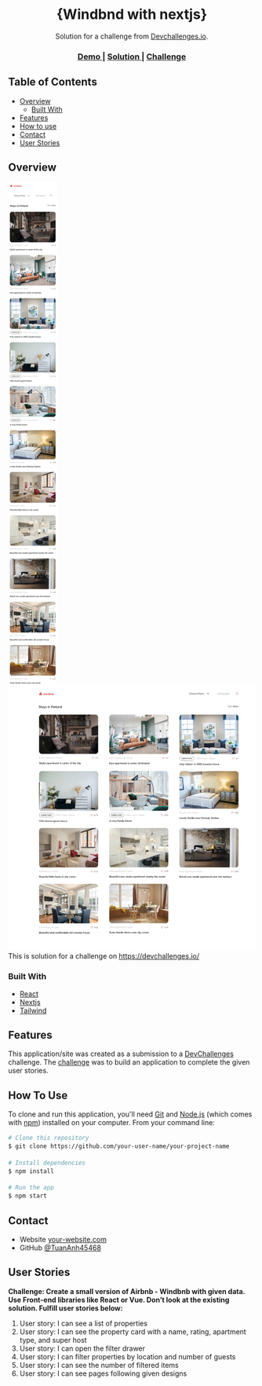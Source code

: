 <!-- Please update value in the {}  -->

<h1 align="center">{Windbnd with nextjs}</h1>

<div align="center">
   Solution for a challenge from  <a href="http://devchallenges.io" target="_blank">Devchallenges.io</a>.
</div>

<div align="center">
  <h3>
    <a href="https://windbnb-nextjs-tuananh45468.vercel.app/">
      Demo
    </a>
    <span> | </span>
    <a href="https://github.com/TuanAnh45468/windbnb-nextjs">
      Solution
    </a>
    <span> | </span>
    <a href="https://devchallenges.io/challenges/3JFYedSOZqAxYuOCNmYD">
      Challenge
    </a>
  </h3>
</div>

<!-- TABLE OF CONTENTS -->

## Table of Contents

- [Overview](#overview)
  - [Built With](#built-with)
- [Features](#features)
- [How to use](#how-to-use)
- [Contact](#contact)
- [User Stories](#user-stories)

<!-- OVERVIEW -->

## Overview

![](public/images/windbnb-screenshot-mobile.jpeg)
![](public/images/windbnd-screenshot.jpeg)
This is solution for a challenge on https://devchallenges.io/

### Built With

<!-- This section should list any major frameworks that you built your project using. Here are a few examples.-->

- [React](https://reactjs.org/)
- [Nextjs](https://nextjs.org/)
- [Tailwind](https://tailwindcss.com/)

## Features

<!-- List the features of your application or follow the template. Don't share the figma file here :) -->

This application/site was created as a submission to a [DevChallenges](https://devchallenges.io/challenges) challenge. The [challenge](https://devchallenges.io/challenges/3JFYedSOZqAxYuOCNmYD) was to build an application to complete the given user stories.

## How To Use

<!-- Example: -->

To clone and run this application, you'll need [Git](https://git-scm.com) and [Node.js](https://nodejs.org/en/download/) (which comes with [npm](http://npmjs.com)) installed on your computer. From your command line:

```bash
# Clone this repository
$ git clone https://github.com/your-user-name/your-project-name

# Install dependencies
$ npm install

# Run the app
$ npm start
```

## Contact

- Website [your-website.com](https://tuananhportfolio.netlify.app/)
- GitHub [@TuanAnh45468](https://github.com/TuanAnh45468)
## User Stories
**Challenge: Create a small version of Airbnb - Windbnb with given data. Use Front-end libraries like React or Vue. Don’t look at the existing solution. Fulfill user stories below:**

1. User story: I can see a list of properties
2. User story: I can see the property card with a name, rating, apartment type, and super host
3. User story: I can open the filter drawer
4. User story: I can filter properties by location and number of guests
5. User story: I can see the number of filtered items
6. User story: I can see pages following given designs